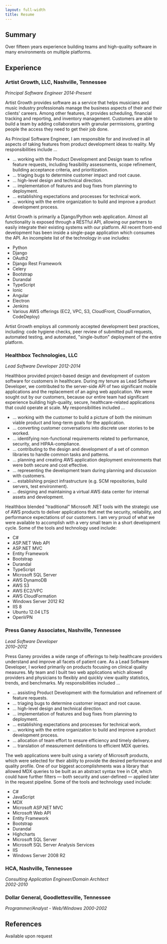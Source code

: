```yaml
---
layout: full-width
title: Resume
---
```


## Summary

Over fifteen years experience building teams and high-quality software in many environments on multiple platforms.

## Experience

### Artist Growth, LLC, Nashville, Tennessee
*Principal Software Engineer*
*2014-Present*

Artist Growth provides software as a service that helps musicians and music industry professionals manage the business aspects of their and their clients' careers. Among other features, it provides scheduling, financial tracking and reporting, and inventory management. Customers are able to build a team by adding collaborators with granular permissions, granting people the access they need to get their job done.

As Principal Software Engineer, I am responsible for and involved in all aspects of taking features from product development ideas to reality. My responsibilities include …

* … working with the Product Development and Design team to refine feature requests, including feasibility assessments, scope refinement, building acceptance criteria, and prioritization.
* … triaging bugs to determine customer impact and root cause.
* … high-level design and technical direction.
* … implementation of features and bug fixes from planning to deployment.
* … establishing expectations and processes for technical work.
* … working with the entire organization to build and improve a product development process.

Artist Growth is primarily a Django/Python web application. Almost all functionality is exposed through a RESTful API, allowing our partners to easily integrate their existing systems with our platform. All recent front-end development has been inside a single-page application which consumes the API. An incomplete list of the technology in use includes:

* Python
* Django
* OAuth2
* Django Rest Framework
* Celery
* Bootstrap
* Durandal
* TypeScript
* Ionic
* Angular
* Electron
* Jenkins
* Various AWS offerings (EC2, VPC, S3, CloudFront, CloudFormation, CodeDeploy)

Artist Growth employs all commonly accepted development best practices, including: code hygiene checks, peer review of submitted pull requests, automated testing, and automated, "single-button" deployment of the entire platform.

### Healthbox Technologies, LLC
*Lead Software Developer*
*2012-2014*

Healthbox provided project-based design and development of custom software for customers in healthcare. During my tenure as Lead Software Developer, we contributed to the server-side API of two significant mobile applications and the replacement of an aging web application. We were sought out by our customers, because our entire team had significant experience building high-quality, secure, healthcare-related applications that could operate at scale. My responsibilities included …

* … working with the customer to build a picture of both the minimum viable product and long-term goals for the application.
* … converting customer conversations into discrete user stories to be worked.
* … identifying non-functional requirements related to performance, security, and HIPAA-compliance.
* … contributing to the design and development of a set of common libraries to handle common tasks and patterns.
* … planning and creating AWS application deployment environments that were both secure and cost effective.
* … representing the development team during planning and discussion with customers.
* … establishing project infrastructure (e.g. SCM repositories, build servers, test environment).
* … designing and maintaining a virtual AWS data center for internal assets and development.

Healthbox blended "traditional" Microsoft .NET tools with the strategic use of AWS products to deliver applications that met the security, reliability, and performance expectations of our customers. I am very proud of what we were available to accomplish with a very small team in a short development cycle. Some of the tools and technology used include:

* C#
* ASP.NET Web API
* ASP.NET MVC
* Entity Framework
* Bootstrap
* Durandal
* TypeScript
* Microsoft SQL Server
* AWS DynamoDB
* AWS S3
* AWS EC2/VPC
* AWS CloudFormation
* Windows Server 2012 R2
* IIS 8
* Ubuntu 12.04 LTS
* OpenVPN

### Press Ganey Associates, Nashville, Tennessee
*Lead Software Developer*  
*2010–2012*

Press Ganey provides a wide range of offerings to help healthcare providers understand and improve all facets of patient care. As a Lead Software Developer, I worked primarily on products focusing on clinical quality measures. My team and I built two web applications which allowed providers and physicians to flexibly and quickly view quality statistics, trends, and benchmarks. My responsibilities included …

* … assisting Product Development with the formulation and refinement of feature requests.
* … triaging bugs to determine customer impact and root cause.
* … high-level design and technical direction.
* … implementation of features and bug fixes from planning to deployment.
* … establishing expectations and processes for technical work.
* … working with the entire organization to build and improve a product development process.
* … allocation of team effort to ensure efficiency and timely delivery.
* … translation of measurement definitions to efficient MDX queries.

The web applications were built using a variety of Microsoft products, which were selected for their ability to provide the desired performance and quality profile. One of our biggest accomplishments was a library that allowed MDX queries to be built as an abstract syntax tree in C#, which could have further filters — both security and user-defined — applied later in the request pipeline. Some of the tools and technology used include:

* C#
* JavaScript
* MDX
* Microsoft ASP.NET MVC
* Microsoft Web API
* Entity Framework
* Bootstrap
* Durandal
* Highcharts
* Microsoft SQL Server
* Microsoft SQL Server Analysis Services
* IIS
* Windows Server 2008 R2

### HCA, Nashville, Tennessee
*Consulting Application Engineer/Domain Architect*  
*2002-2010*

### Dollar General, Goodlettesville, Tennessee
*Programmer/Analyst - Web/Windows*
*2000-2002*

## References

Available upon request
